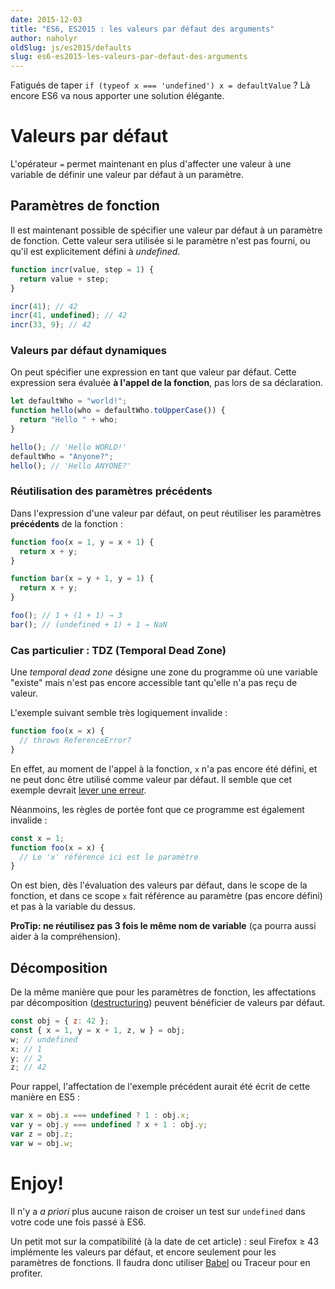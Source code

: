 ```yaml
---
date: 2015-12-03
title: "ES6, ES2015 : les valeurs par défaut des arguments"
author: naholyr
oldSlug: js/es2015/defaults
slug: es6-es2015-les-valeurs-par-defaut-des-arguments
---
```


Fatigués de taper `if (typeof x === 'undefined') x = defaultValue` ? Là encore
ES6 va nous apporter une solution élégante.

# Valeurs par défaut

L'opérateur `=` permet maintenant en plus d'affecter une valeur à une variable
de définir une valeur par défaut à un paramètre.

## Paramètres de fonction

Il est maintenant possible de spécifier une valeur par défaut à un paramètre de
fonction. Cette valeur sera utilisée si le paramètre n'est pas fourni, ou qu'il
est explicitement défini à _undefined_.

```js
function incr(value, step = 1) {
  return value + step;
}

incr(41); // 42
incr(41, undefined); // 42
incr(33, 9); // 42
```

### Valeurs par défaut dynamiques

On peut spécifier une expression en tant que valeur par défaut. Cette expression
sera évaluée **à l'appel de la fonction**, pas lors de sa déclaration.

```js
let defaultWho = "world!";
function hello(who = defaultWho.toUpperCase()) {
  return "Hello " + who;
}

hello(); // 'Hello WORLD!'
defaultWho = "Anyone?";
hello(); // 'Hello ANYONE?'
```

### Réutilisation des paramètres précédents

Dans l'expression d'une valeur par défaut, on peut réutiliser les paramètres
**précédents** de la fonction :

```js
function foo(x = 1, y = x + 1) {
  return x + y;
}

function bar(x = y + 1, y = 1) {
  return x + y;
}

foo(); // 1 + (1 + 1) → 3
bar(); // (undefined + 1) + 1 → NaN
```

### Cas particulier : TDZ (Temporal Dead Zone)

Une _temporal dead zone_ désigne une zone du programme où une variable "existe"
mais n'est pas encore accessible tant qu'elle n'a pas reçu de valeur.

L'exemple suivant semble très logiquement invalide :

```js
function foo(x = x) {
  // throws ReferenceError?
}
```

En effet, au moment de l'appel à la fonction, `x` n'a pas encore été défini, et
ne peut donc être utilisé comme valeur par défaut. Il semble que cet exemple
devrait
[lever une erreur](http://dmitrysoshnikov.com/ecmascript/es6-notes-default-values-of-parameters/#tdz-temporal-dead-zone-for-parameters).

Néanmoins, les règles de portée font que ce programme est également invalide :

```js
const x = 1;
function foo(x = x) {
  // Le 'x' référencé ici est le paramètre
}
```

On est bien, dès l'évaluation des valeurs par défaut, dans le scope de la
fonction, et dans ce scope `x` fait référence au paramètre (pas encore défini)
et pas à la variable du dessus.

**ProTip: ne réutilisez pas 3 fois le même nom de variable** (ça pourra aussi
aider à la compréhension).

## Décomposition

De la même manière que pour les paramètres de fonction, les affectations par
décomposition ([destructuring](/fr/articles/js/es2015/destructuring/)) peuvent
bénéficier de valeurs par défaut.

```js
const obj = { z: 42 };
const { x = 1, y = x + 1, z, w } = obj;
w; // undefined
x; // 1
y; // 2
z; // 42
```

Pour rappel, l'affectation de l'exemple précédent aurait été écrit de cette
manière en ES5 :

```js
var x = obj.x === undefined ? 1 : obj.x;
var y = obj.y === undefined ? x + 1 : obj.y;
var z = obj.z;
var w = obj.w;
```

# Enjoy!

Il n'y a _a priori_ plus aucune raison de croiser un test sur `undefined` dans
votre code une fois passé à ES6.

Un petit mot sur la compatibilité (à la date de cet article) : seul Firefox ≥ 43
implémente les valeurs par défaut, et encore seulement pour les paramètres de
fonctions. Il faudra donc utiliser [Babel](http://babeljs.io) ou Traceur pour en
profiter.
